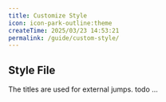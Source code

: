 ```yaml
---
title: Customize Style
icon: icon-park-outline:theme
createTime: 2025/03/23 14:53:21
permalink: /guide/custom-style/
---
```


## Style File
The titles are used for external jumps.
todo ...
